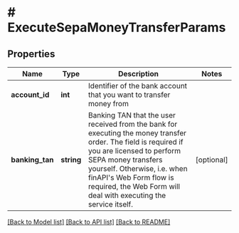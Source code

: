 # # ExecuteSepaMoneyTransferParams

## Properties

Name | Type | Description | Notes
------------ | ------------- | ------------- | -------------
**account_id** | **int** | Identifier of the bank account that you want to transfer money from |
**banking_tan** | **string** | Banking TAN that the user received from the bank for executing the money transfer order. The field is required if you are licensed to perform SEPA money transfers yourself. Otherwise, i.e. when finAPI&#39;s Web Form flow is required, the Web Form will deal with executing the service itself. | [optional]

[[Back to Model list]](../../README.md#models) [[Back to API list]](../../README.md#endpoints) [[Back to README]](../../README.md)
